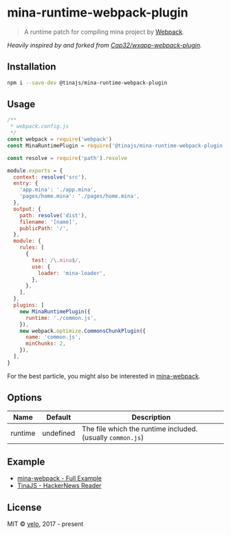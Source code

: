 # mina-runtime-webpack-plugin
> A runtime patch for compiling mina project by [Webpack](https://webpack.js.org/).

*Heavily inspired by and forked from [Cap32/wxapp-webpack-plugin](https://github.com/Cap32/wxapp-webpack-plugin).*

## Installation
```bash
npm i --save-dev @tinajs/mina-runtime-webpack-plugin
```

## Usage
```javascript
/**
 * webpack.config.js
 */
const webpack = require('webpack')
const MinaRuntimePlugin = require('@tinajs/mina-runtime-webpack-plugin')

const resolve = require('path').resolve

module.exports = {
  context: resolve('src'),
  entry: {
    'app.mina': './app.mina',
    'pages/home.mina': './pages/home.mina',
  },
  output: {
    path: resolve('dist'),
    filename: '[name]',
    publicPath: '/',
  },
  module: {
    rules: [
      {
        test: /\.mina$/,
        use: {
          loader: 'mina-loader',
        },
      },
    ],
  },
  plugins: [
    new MinaRuntimePlugin({
      runtime: './common.js',
    }),
    new webpack.optimize.CommonsChunkPlugin({
      name: 'common.js',
      minChunks: 2,
    }),
  ],
}
```

For the best particle, you might also be interested in [mina-webpack](https://github.com/tinajs/mina-webpack/).

## Options
|  Name   |  Default  |                         Description                          |
| ------- | --------- | ------------------------------------------------------------ |
| runtime | undefined | The file which the runtime included. (usually ``common.js``) |

## Example
- [mina-webpack - Full Example](https://github.com/tinajs/mina-webpack/tree/master/example)
- [TinaJS - HackerNews Reader](https://github.com/tinajs/tina-hackernews)

## License
MIT &copy; [yelo](https://github.com/imyelo), 2017 - present
